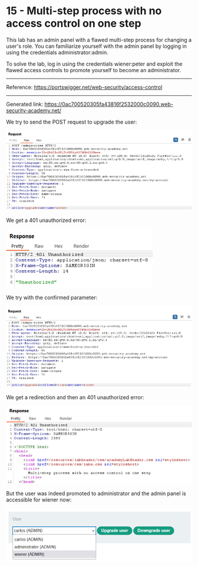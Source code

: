 
# 15 - Multi-step process with no access control on one step

This lab has an admin panel with a flawed multi-step process for changing a user's role. You can familiarize yourself with the admin panel by logging in using the credentials administrator:admin.

To solve the lab, log in using the credentials wiener:peter and exploit the flawed access controls to promote yourself to become an administrator.

---------------------------------------------

Reference: https://portswigger.net/web-security/access-control

---------------------------------------------

Generated link: https://0ac700520305fa43816f2532000c0090.web-security-academy.net/


We try to send the POST request to upgrade the user:



![img](images/Multi-step%20process%20with%20no%20access%20control%20on%20one%20step/1.png)

We get a 401 unauthorized error:



![img](images/Multi-step%20process%20with%20no%20access%20control%20on%20one%20step/2.png)

We try with the confirmed parameter:



![img](images/Multi-step%20process%20with%20no%20access%20control%20on%20one%20step/3.png)

We get a redirection and then an 401 unauthorized error:



![img](images/Multi-step%20process%20with%20no%20access%20control%20on%20one%20step/4.png)

But the user was indeed promoted to administrator and the admin panel is accessible for wiener now:



![img](images/Multi-step%20process%20with%20no%20access%20control%20on%20one%20step/5.png)